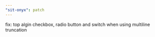 ```yaml
---
"sit-onyx": patch
---
```


fix: top algin checkbox, radio button and switch when using multiline truncation
